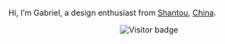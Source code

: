 Hi, I’m Gabriel, a design enthusiast from [Shantou](https://en.wikipedia.org/wiki/Shantou), [China](https://en.wikipedia.org/wiki/China).

<div align="center">
  <img src="https://visitor-badge.glitch.me/badge?page_id=Gabe-Xu.readme" alt="Visitor badge" loading="lazy" />
</div>

